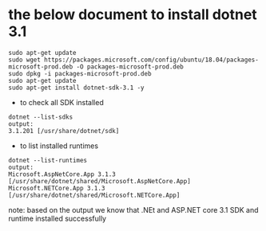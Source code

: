 # the below document to install dotnet 3.1

```
sudo apt-get update
sudo wget https://packages.microsoft.com/config/ubuntu/18.04/packages-microsoft-prod.deb -O packages-microsoft-prod.deb
sudo dpkg -i packages-microsoft-prod.deb
sudo apt-get update
sudo apt-get install dotnet-sdk-3.1 -y
```
* to check all SDK installed
```
dotnet --list-sdks
output:
3.1.201 [/usr/share/dotnet/sdk]
```

* to list installed runtimes
```
dotnet --list-runtimes
output:
Microsoft.AspNetCore.App 3.1.3 [/usr/share/dotnet/shared/Microsoft.AspNetCore.App]
Microsoft.NETCore.App 3.1.3 [/usr/share/dotnet/shared/Microsoft.NETCore.App]
```


note: based on the output we know that .NEt and ASP.NET core 3.1 SDK and runtime installed successfully
